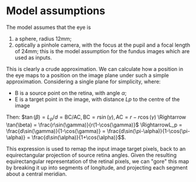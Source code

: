 # Model assumptions

The model assumes that the eye is 
1. a sphere, radius 12mm;
2. optically a pinhole camera, with the focus at the pupil and a focal length of 24mm; this is the model assumption for the fundus images which are used as inputs.

This is clearly a crude approximation. We can calculate how a position in the eye maps to a position on the image plane under such a simple approximation. Considering a single plane for simplicity, where:
- B is a source point on the retina, with angle $\alpha$;
- E is a target point in the image, with distance ${Lp}$ to the centre of the image

Then:
$$\tan(\beta) = L_p/d = \text{BC}/\text{AC},
\text{BC} = r\sin(\gamma),
\text{AC} = r - r\cos(\gamma)$
\Rightarrow \tan(\beta) = \frac{r\sin(\gamma)}{r(1-\cos(\gamma)}$
\RightarrowL_p = \frac{d\sin(\gamma)}{1-\cos(\gamma)} = \frac{d\sin(\pi-\alpha)}{1-\cos(\pi-\alpha)} = \frac{d\sin(\alpha)}{1+\cos(\alpha)}$$.

This expression is used to remap the input image target pixels, back to an equirectangular projection of source retina angles. Given the resulting equirectangular representation of the retinal pixels, we can "gore" this map by breaking it up into segments of longitude, and projecting each segment about a central meridian.

